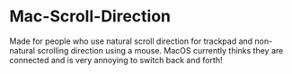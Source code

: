 # Mac-Scroll-Direction
Made for people who use natural scroll direction for trackpad and non-natural scrolling direction using a mouse. MacOS currently thinks they are connected and is very annoying to switch back and forth!
